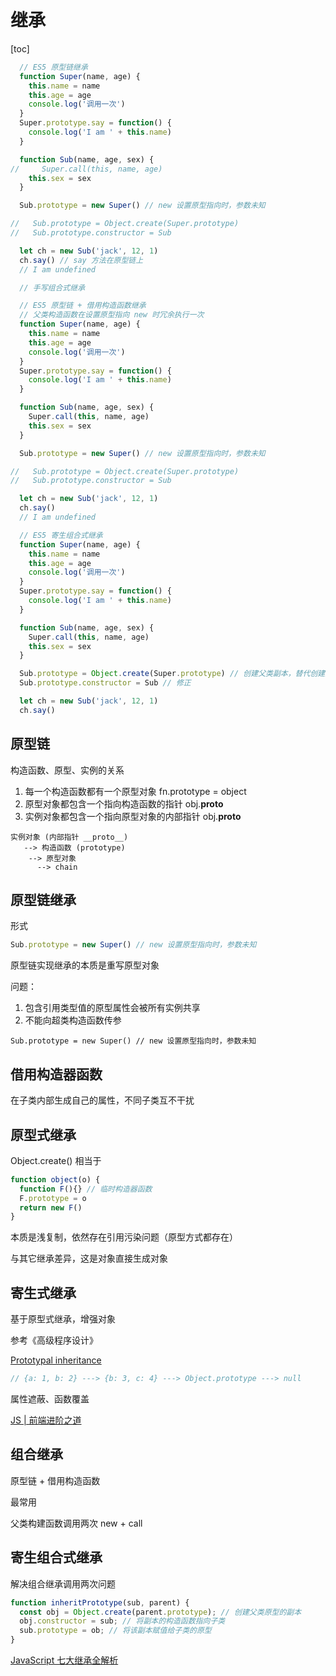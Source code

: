 # 继承
[toc]

```js
  // ES5 原型链继承
  function Super(name, age) {
    this.name = name
    this.age = age
    console.log('调用一次')
  }
  Super.prototype.say = function() {
    console.log('I am ' + this.name)
  }

  function Sub(name, age, sex) {
//     Super.call(this, name, age)
    this.sex = sex
  }

  Sub.prototype = new Super() // new 设置原型指向时，参数未知

//   Sub.prototype = Object.create(Super.prototype)
//   Sub.prototype.constructor = Sub

  let ch = new Sub('jack', 12, 1)
  ch.say() // say 方法在原型链上
  // I am undefined
```

```js
  // 手写组合式继承

  // ES5 原型链 + 借用构造函数继承
  // 父类构造函数在设置原型指向 new 时冗余执行一次
  function Super(name, age) {
    this.name = name
    this.age = age
    console.log('调用一次')
  }
  Super.prototype.say = function() {
    console.log('I am ' + this.name)
  }

  function Sub(name, age, sex) {
    Super.call(this, name, age)
    this.sex = sex
  }

  Sub.prototype = new Super() // new 设置原型指向时，参数未知

//   Sub.prototype = Object.create(Super.prototype)
//   Sub.prototype.constructor = Sub

  let ch = new Sub('jack', 12, 1)
  ch.say()
  // I am undefined
```

```js
  // ES5 寄生组合式继承
  function Super(name, age) {
    this.name = name
    this.age = age
    console.log('调用一次')
  }
  Super.prototype.say = function() {
    console.log('I am ' + this.name)
  }

  function Sub(name, age, sex) {
    Super.call(this, name, age)
    this.sex = sex
  }

  Sub.prototype = Object.create(Super.prototype) // 创建父类副本，替代创建父类实例，带来问题是，构造器指向了父类
  Sub.prototype.constructor = Sub // 修正

  let ch = new Sub('jack', 12, 1)
  ch.say()
```


## 原型链
构造函数、原型、实例的关系
1. 每一个构造函数都有一个原型对象 fn.prototype = object
2. 原型对象都包含一个指向构造函数的指针 obj.__proto__
3. 实例对象都包含一个指向原型对象的内部指针 obj.__proto__

```
实例对象 (内部指针 __proto__)
   --> 构造函数 (prototype)
    --> 原型对象
      --> chain
```

## 原型链继承
形式
```js
Sub.prototype = new Super() // new 设置原型指向时，参数未知
```

原型链实现继承的本质是重写原型对象

问题：
1. 包含引用类型值的原型属性会被所有实例共享
2. 不能向超类构造函数传参

```
Sub.prototype = new Super() // new 设置原型指向时，参数未知
```

## 借用构造器函数
在子类内部生成自己的属性，不同子类互不干扰

## 原型式继承
Object.create()
相当于
```js
function object(o) {
  function F(){} // 临时构造器函数
  F.prototype = o
  return new F()
}
```

本质是浅复制，依然存在引用污染问题（原型方式都存在）

与其它继承差异，这是对象直接生成对象

## 寄生式继承
基于原型式继承，增强对象

参考《高级程序设计》


[Prototypal inheritance](https://javascript.info/prototype-inheritance)

```js
// {a: 1, b: 2} ---> {b: 3, c: 4} ---> Object.prototype ---> null
```
属性遮蔽、函数覆盖

[JS | 前端进阶之道](https://yuchengkai.cn/docs/frontend/#%25E7%25BB%25A7%25E6%2589%25BF)

## 组合继承
原型链 + 借用构造函数

最常用

父类构建函数调用两次 new + call

## 寄生组合式继承

解决组合继承调用两次问题

```js
function inheritPrototype(sub, parent) {
  const obj = Object.create(parent.prototype); // 创建父类原型的副本
  obj.constructor = sub; // 将副本的构造函数指向子类
  sub.prototype = ob; // 将该副本赋值给子类的原型
}
```

[JavaScript 七大继承全解析](https://juejin.cn/post/6844903816798666760)
